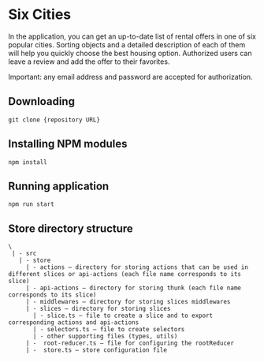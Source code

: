 # Six Cities

In the application, you can get an up-to-date list of rental offers in one of six popular cities. Sorting objects and a detailed description of each of them will help you quickly choose the best housing option. Authorized users can leave a review and add the offer to their favorites.

Important: any email address and password are accepted for authorization.

## Downloading

```
git clone {repository URL}
```

## Installing NPM modules

```
npm install
```

## Running application

```
npm run start
```

## Store directory structure

```
\
 | - src
   | - store
     | - actions — directory for storing actions that can be used in different slices or api-actions (each file name corresponds to its slice)
     | - api-actions — directory for storing thunk (each file name corresponds to its slice)
     | - middlewares — directory for storing slices middlewares
     | - slices — directory for storing slices
       | - slice.ts — file to create a slice and to export corresponding actions and api-actions
       | - selectors.ts — file to create selectors
       | - other supporting files (types, utils)
     | -  root-reducer.ts — file for configuring the rootReducer
     | -  store.ts — store configuration file
```
